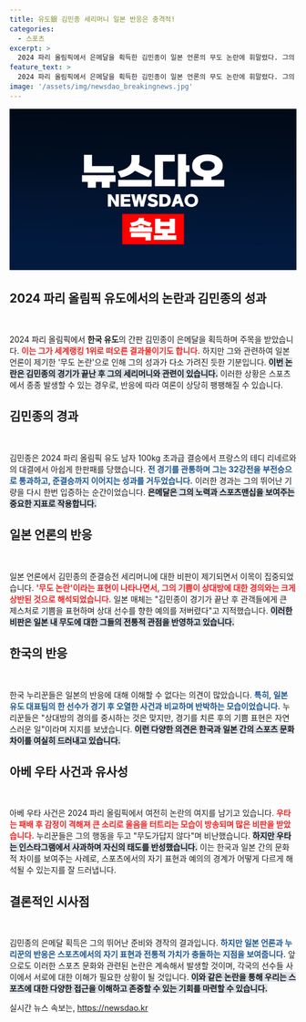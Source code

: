 ```yaml
---
title: 유도銀 김민종 세리머니 일본 반응은 충격적!
categories:
  - 스포츠
excerpt: >
  2024 파리 올림픽에서 은메달을 획득한 김민종이 일본 언론의 무도 논란에 휘말렸다. 그의 승리 후 세리머니가 일본의 전통을 어지럽혔다는 주장이 제기되며, 양국 누리꾼들 간의 뜨거운 공방이 이어지고 있다.
feature_text: >
  2024 파리 올림픽에서 은메달을 획득한 김민종이 일본 언론의 무도 논란에 휘말렸다. 그의 승리 후 세리머니가 일본의 전통을 어지럽혔다는 주장이 제기되며, 양국 누리꾼들 간의 뜨거운 공방이 이어지고 있다.
image: '/assets/img/newsdao_breakingnews.jpg'
---
```


<p><img src="/assets/img/newsdao_breakingnews.jpg" alt="ontimetimes 속보" /></p>

<h2 data-ke-size="size26">2024 파리 올림픽 유도에서의 논란과 김민종의 성과</h2>

<p data-ke-size="size16">&nbsp;</p>

<p>2024 파리 올림픽에서 <b>한국 유도</b>의 간판 김민종이 은메달을 획득하며 주목을 받았습니다. <b><span style="color: #ee2323;">이는 그가 세계랭킹 1위로 떠오른 결과물이기도 합니다.</span></b> 하지만 그와 관련하여 일본 언론이 제기한 '무도 논란'으로 인해 그의 성과가 다소 가려진 듯한 기분입니다. <b><span style="background-color: #21538527;">이번 논란은 김민종의 경기가 끝난 후 그의 세리머니와 관련이 있습니다.</span></b> 이러한 상황은 스포츠에서 종종 발생할 수 있는 경우로, 반응에 따라 여론이 상당히 팽팽해질 수 있습니다.</p>

<h2 data-ke-size="size26">김민종의 경과</h2>

<p data-ke-size="size16">&nbsp;</p>

<p>김민종은 2024 파리 올림픽 유도 남자 100kg 초과급 결승에서 프랑스의 테디 리네르와의 대결에서 아쉽게 한판패를 당했습니다. <b><span style="color: #1a5490;">전 경기를 관통하며 그는 32강전을 부전승으로 통과하고, 준결승까지 이어지는 성과를 거두었습니다.</span></b> 이러한 경과는 그의 뛰어난 기량을 다시 한번 입증하는 순간이었습니다. <b><span style="background-color: #21538527;">은메달은 그의 노력과 스포츠맨십을 보여주는 중요한 지표로 작용합니다.</span></b></p>

<h2 data-ke-size="size26">일본 언론의 반응</h2>

<p data-ke-size="size16">&nbsp;</p>

<p>일본 언론에서 김민종의 준결승전 세리머니에 대한 비판이 제기되면서 이목이 집중되었습니다. <b><span style="color: #ee2323;">'무도 논란'이라는 표현이 나타나면서, 그의 기쁨이 상대방에 대한 경의와는 크게 상반된 것으로 해석되었습니다.</span></b> 일본 매체는 "김민종이 경기가 끝난 후 관객들에게 큰 제스처로 기쁨을 표현하며 상대 선수를 향한 예의를 저버렸다"고 지적했습니다. <b><span style="background-color: #21538527;">이러한 비판은 일본 내 무도에 대한 그들의 전통적 관점을 반영하고 있습니다.</span></b></p>

<h2 data-ke-size="size26">한국의 반응</h2>

<p data-ke-size="size16">&nbsp;</p>

<p>한국 누리꾼들은 일본의 반응에 대해 이해할 수 없다는 의견이 많았습니다. <b><span style="color: #1a5490;">특히, 일본 유도 대표팀의 한 선수가 경기 후 오열한 사건과 비교하며 반박하는 모습이었습니다.</span></b> 누리꾼들은 "상대방의 경의를 중시하는 것은 맞지만, 경기를 치른 후의 기쁨 표현은 자연스러운 일"이라며 지지를 보냈습니다. <b><span style="background-color: #21538527;">이런 다양한 의견은 한국과 일본 간의 스포츠 문화 차이를 여실히 드러내고 있습니다.</span></b></p>

<h2 data-ke-size="size26">아베 우타 사건과 유사성</h2>

<p data-ke-size="size16">&nbsp;</p>

<p>아베 우타 사건은 2024 파리 올림픽에서 여전히 논란의 여지를 남기고 있습니다. <b><span style="color: #ee2323;">우타는 패배 후 감정이 격해져 큰 소리로 울음을 터트리는 모습이 방송되며 많은 비판을 받았습니다.</span></b> 누리꾼들은 그의 행동을 두고 "무도가답지 않다"며 비난했습니다. <b><span style="background-color: #21538527;">하지만 우타는 인스타그램에서 사과하며 자신의 태도를 반성했습니다.</span></b> 이는 한국과 일본 간의 문화적 차이를 보여주는 사례로, 스포츠에서의 자기 표현과 예의의 경계가 어떻게 다르게 해석될 수 있는지를 잘 드러냅니다.</p>

<h2 data-ke-size="size26">결론적인 시사점</h2>

<p data-ke-size="size16">&nbsp;</p>

<p>김민종의 은메달 획득은 그의 뛰어난 준비와 경작의 결과입니다. <b><span style="color: #1a5490;">하지만 일본 언론과 누리꾼의 반응은 스포츠에서의 자기 표현과 전통적 가치가 충돌하는 지점을 보여줍니다.</span></b> 앞으로도 이러한 스포츠 문화와 관련된 논란은 계속해서 발생할 것이며, 각국의 선수들 사이에서 서로에 대한 이해가 필요한 상황이 될 것입니다. <b><span style="background-color: #21538527;">이와 같은 논란을 통해 우리는 스포츠에 대한 다양한 접근을 이해하고 존중할 수 있는 기회를 마련할 수 있습니다.</span></b></p>
실시간 뉴스 속보는, <a href="https://newsdao.kr" rel="dofollow">https://newsdao.kr</a>


